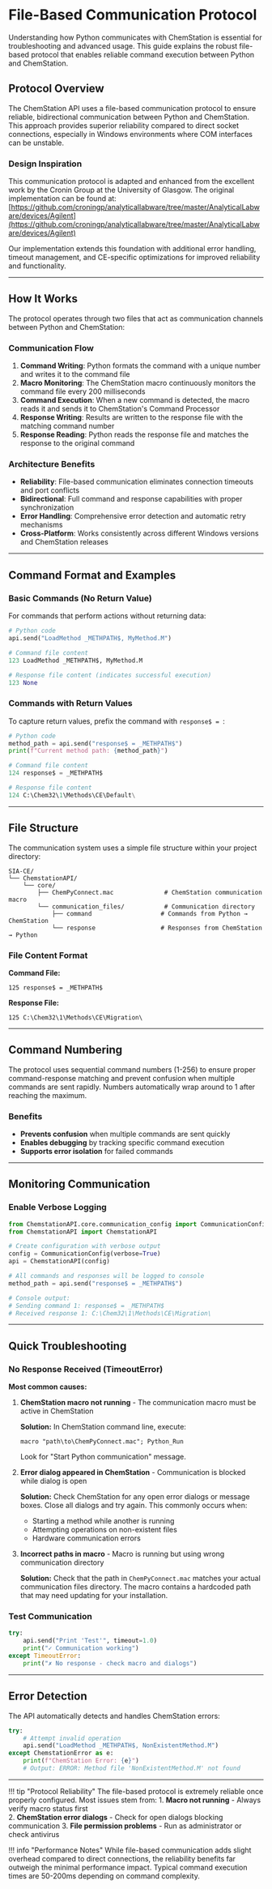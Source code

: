 # File-Based Communication Protocol

Understanding how Python communicates with ChemStation is essential for troubleshooting and advanced usage. This guide explains the robust file-based protocol that enables reliable command execution between Python and ChemStation.

## Protocol Overview

The ChemStation API uses a file-based communication protocol to ensure reliable, bidirectional communication between Python and ChemStation. This approach provides superior reliability compared to direct socket connections, especially in Windows environments where COM interfaces can be unstable.

### Design Inspiration

This communication protocol is adapted and enhanced from the excellent work by the Cronin Group at the University of Glasgow. The original implementation can be found at: [https://github.com/croningp/analyticallabware/tree/master/AnalyticalLabware/devices/Agilent](https://github.com/croningp/analyticallabware/tree/master/AnalyticalLabware/devices/Agilent)

Our implementation extends this foundation with additional error handling, timeout management, and CE-specific optimizations for improved reliability and functionality.

---

## How It Works

The protocol operates through two files that act as communication channels between Python and ChemStation:

### Communication Flow

1. **Command Writing**: Python formats the command with a unique number and writes it to the command file
2. **Macro Monitoring**: The ChemStation macro continuously monitors the command file every 200 milliseconds
3. **Command Execution**: When a new command is detected, the macro reads it and sends it to ChemStation's Command Processor
4. **Response Writing**: Results are written to the response file with the matching command number
5. **Response Reading**: Python reads the response file and matches the response to the original command

### Architecture Benefits

- **Reliability**: File-based communication eliminates connection timeouts and port conflicts
- **Bidirectional**: Full command and response capabilities with proper synchronization
- **Error Handling**: Comprehensive error detection and automatic retry mechanisms
- **Cross-Platform**: Works consistently across different Windows versions and ChemStation releases

---

## Command Format and Examples

### Basic Commands (No Return Value)

For commands that perform actions without returning data:

```python
# Python code
api.send("LoadMethod _METHPATH$, MyMethod.M")

# Command file content
123 LoadMethod _METHPATH$, MyMethod.M

# Response file content (indicates successful execution)
123 None
```

### Commands with Return Values

To capture return values, prefix the command with `response$ = `:

```python
# Python code
method_path = api.send("response$ = _METHPATH$")
print(f"Current method path: {method_path}")

# Command file content
124 response$ = _METHPATH$

# Response file content
124 C:\Chem32\1\Methods\CE\Default\
```

---

## File Structure

The communication system uses a simple file structure within your project directory:

```
SIA-CE/
└── ChemstationAPI/
    └── core/
        ├── ChemPyConnect.mac              # ChemStation communication macro
        └── communication_files/           # Communication directory
            ├── command                   # Commands from Python → ChemStation
            └── response                  # Responses from ChemStation → Python
```

### File Content Format

**Command File:**
```
125 response$ = _METHPATH$
```

**Response File:**
```
125 C:\Chem32\1\Methods\CE\Migration\
```

---

## Command Numbering

The protocol uses sequential command numbers (1-256) to ensure proper command-response matching and prevent confusion when multiple commands are sent rapidly. Numbers automatically wrap around to 1 after reaching the maximum.

### Benefits
- **Prevents confusion** when multiple commands are sent quickly
- **Enables debugging** by tracking specific command execution
- **Supports error isolation** for failed commands

---

## Monitoring Communication

### Enable Verbose Logging

```python
from ChemstationAPI.core.communication_config import CommunicationConfig
from ChemstationAPI import ChemstationAPI

# Create configuration with verbose output
config = CommunicationConfig(verbose=True)
api = ChemstationAPI(config)

# All commands and responses will be logged to console
method_path = api.send("response$ = _METHPATH$")

# Console output:
# Sending command 1: response$ = _METHPATH$
# Received response 1: C:\Chem32\1\Methods\CE\Migration\
```

---

## Quick Troubleshooting

### No Response Received (TimeoutError)

**Most common causes:**

1. **ChemStation macro not running** - The communication macro must be active in ChemStation
   
   **Solution:** In ChemStation command line, execute:
   ```chemstation
   macro "path\to\ChemPyConnect.mac"; Python_Run
   ```
   Look for "Start Python communication" message.

2. **Error dialog appeared in ChemStation** - Communication is blocked while dialog is open
   
   **Solution:** Check ChemStation for any open error dialogs or message boxes. Close all dialogs and try again. This commonly occurs when:
   - Starting a method while another is running
   - Attempting operations on non-existent files
   - Hardware communication errors

3. **Incorrect paths in macro** - Macro is running but using wrong communication directory
   
   **Solution:** Check that the path in `ChemPyConnect.mac` matches your actual communication files directory. The macro contains a hardcoded path that may need updating for your installation.

### Test Communication

```python
try:
    api.send("Print 'Test'", timeout=1.0)
    print("✓ Communication working")
except TimeoutError:
    print("✗ No response - check macro and dialogs")
```

---

## Error Detection

The API automatically detects and handles ChemStation errors:

```python
try:
    # Attempt invalid operation
    api.send("LoadMethod _METHPATH$, NonExistentMethod.M")
except ChemstationError as e:
    print(f"ChemStation Error: {e}")
    # Output: ERROR: Method file 'NonExistentMethod.M' not found
```

---

!!! tip "Protocol Reliability"
    The file-based protocol is extremely reliable once properly configured. Most issues stem from:
    1. **Macro not running** - Always verify macro status first  
    2. **ChemStation error dialogs** - Check for open dialogs blocking communication
    3. **File permission problems** - Run as administrator or check antivirus

!!! info "Performance Notes"
    While file-based communication adds slight overhead compared to direct connections, the reliability benefits far outweigh the minimal performance impact. Typical command execution times are 50-200ms depending on command complexity.